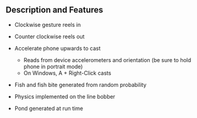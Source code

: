 ## Description and Features

* Clockwise gesture reels in
* Counter clockwise reels out

* Accelerate phone upwards to cast
  * Reads from device accelerometers and orientation (be sure to hold phone in portrait mode)  
  * On Windows, A + Right-Click casts

* Fish and fish bite generated from random probability

* Physics implemented on the line bobber

* Pond generated at run time 